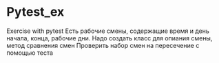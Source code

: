 # Pytest_ex
Exercise with pytest
Есть рабочие смены, содержащие время и день начала, конца, рабочие дни.
Надо создать класс для опиания смены, метод сравнения смен
Проверить набор смен на пересечение с помощью теста
